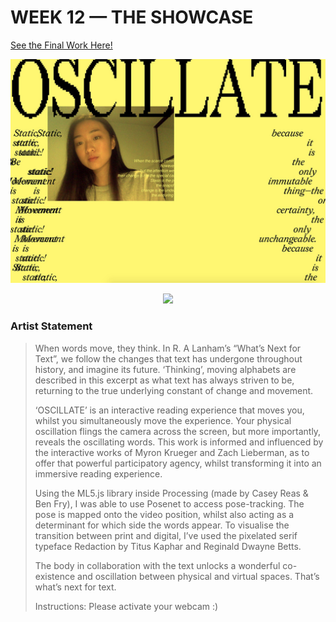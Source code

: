 # WEEK 12 — THE SHOWCASE

[See the Final Work Here!](http://jackieliiu.github.io/CODEWORDS/Week12/OSCILLATE_Final/)


<img src="Oscillate_Still.jpg">
<p align="center"><img src="OscillateSquare.gif"></p>

### Artist Statement

>When words move, they think. In R. A Lanham’s “What’s Next for Text”, we follow the changes that text has undergone throughout history, and imagine its future. ‘Thinking’, moving alphabets are described in this excerpt as what text has always striven to be, returning to the true underlying constant of change and movement.
> 
>‘OSCILLATE’ is an interactive reading experience that moves you, whilst you simultaneously move the experience. Your physical oscillation flings the camera across the screen, but more importantly, reveals the oscillating words. This work is informed and influenced by the interactive works of Myron Krueger and Zach Lieberman, as to offer that powerful participatory agency, whilst transforming it into an immersive reading experience. 
> 
>Using the ML5.js library inside Processing (made by Casey Reas & Ben Fry), I was able to use Posenet to access pose-tracking. The pose is mapped onto the video position, whilst also acting as a determinant for which side the words appear. To visualise the transition between print and digital, I’ve used the pixelated serif typeface Redaction by Titus Kaphar and Reginald Dwayne Betts.
>
>The body in collaboration with the text unlocks a wonderful co-existence and oscillation between physical and virtual spaces. That’s what’s next for text.
>
>Instructions: Please activate your webcam :)
